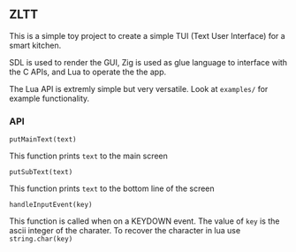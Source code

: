 ## ZLTT 

This is a simple toy project to create a simple TUI (Text User Interface) for a smart kitchen.

SDL is used to render the GUI, Zig is used as glue language to interface with the C APIs, and Lua to operate the the app.

The Lua API is extremly simple but very versatile. Look at `examples/` for example functionality.

### API

`putMainText(text)`

This function prints `text` to the main screen


`putSubText(text)`

This function prints `text` to the bottom line of the screen


`handleInputEvent(key)`

This function is called when on a KEYDOWN event. The value of `key` is the ascii integer of the charater.
To recover the character in lua use `string.char(key)`

